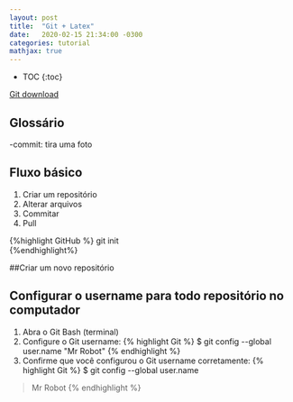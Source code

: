 ```yaml
---
layout: post
title:  "Git + Latex"
date:   2020-02-15 21:34:00 -0300
categories: tutorial
mathjax: true
---
```

* TOC
{:toc}

[Git download][download-git]
## Glossário
-commit: tira uma foto

## Fluxo básico
1. Criar um repositório
2. Alterar arquivos
3. Commitar
4. Pull

{%highlight GitHub %}
git init  
{%endhighlight%}

##Criar um novo repositório
## Configurar o username para todo repositório no computador
1. Abra o Git Bash (terminal)
2. Configure o Git username:
{% highlight Git %}
$ git config --global user.name "Mr Robot"
{% endhighlight %}
3. Confirme que você configurou o Git username corretamente:
{% highlight Git %}
$ git config --global user.name
> Mr Robot
{% endhighlight %}

[download-git]: https://git-scm.com/download
